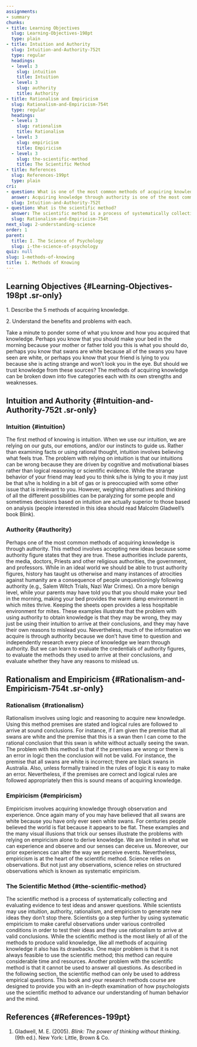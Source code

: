 ```yaml
---
assignments:
- summary
chunks:
- title: Learning Objectives
  slug: Learning-Objectives-198pt
  type: plain
- title: Intuition and Authority
  slug: Intuition-and-Authority-752t
  type: regular
  headings:
  - level: 3
    slug: intuition
    title: Intuition
  - level: 3
    slug: authority
    title: Authority
- title: Rationalism and Empiricism
  slug: Rationalism-and-Empiricism-754t
  type: regular
  headings:
  - level: 3
    slug: rationalism
    title: Rationalism
  - level: 3
    slug: empiricism
    title: Empiricism
  - level: 3
    slug: the-scientific-method
    title: The Scientific Method
- title: References
  slug: References-199pt
  type: plain
cri:
- question: What is one of the most common methods of acquiring knowledge according to the passage?
  answer: Acquiring knowledge through authority is one of the most common methods.
  slug: Intuition-and-Authority-752t
- question: What is the scientific method?
  answer: The scientific method is a process of systematically collecting and evaluating evidence to test ideas and answer questions.
  slug: Rationalism-and-Empiricism-754t
next_slug: 2-understanding-science
order: 1
parent:
  title: I. The Science of Psychology
  slug: i-the-science-of-psychology
quiz: null
slug: 1-methods-of-knowing
title: 1. Methods of Knowing
---
```


## Learning Objectives {#Learning-Objectives-198pt .sr-only} 

<i-callout variant="info" title="Learning Objectives">

1\. Describe the 5 methods of acquiring knowledge. 

2\. Understand the benefits and problems with each.

</i-callout>

Take a minute to ponder some of what you know and how you acquired that knowledge. Perhaps you know that you should make your bed in the morning because your mother or father told you this is what you should do, perhaps you know that swans are white because all of the swans you have seen are white, or perhaps you know that your friend is lying to you because she is acting strange and won’t look you in the eye. But should we trust knowledge from these sources? The methods of acquiring knowledge can be broken down into five categories each with its own strengths and weaknesses.

## Intuition and Authority {#Intuition-and-Authority-752t .sr-only} 

### Intuition {#intuition}

The first method of knowing is intuition. When we use our intuition, we are relying on our guts, our emotions, and/or our instincts to guide us. Rather than examining facts or using rational thought, intuition involves believing what feels true. The problem with relying on intuition is that our intuitions can be wrong because they are driven by cognitive and motivational biases rather than logical reasoning or scientific evidence. While the strange behavior of your friend may lead you to think s/he is lying to you it may just be that s/he is holding in a bit of gas or is preoccupied with some other issue that is irrelevant to you. However, weighing alternatives and thinking of all the different possibilities can be paralyzing for some people and sometimes decisions based on intuition are actually superior to those based on analysis (people interested in this idea should read Malcolm Gladwell’s book Blink). 

### Authority {#authority}

Perhaps one of the most common methods of acquiring knowledge is through authority. This method involves accepting new ideas because some authority figure states that they are true. These authorities include parents, the media, doctors, Priests and other religious authorities, the government, and professors. While in an ideal world we should be able to trust authority figures, history has taught us otherwise and many instances of atrocities against humanity are a consequence of people unquestioningly following authority (e.g., Salem Witch Trials, Nazi War Crimes). On a more benign level, while your parents may have told you that you should make your bed in the morning, making your bed provides the warm damp environment in which mites thrive. Keeping the sheets open provides a less hospitable environment for mites. These examples illustrate that the problem with using authority to obtain knowledge is that they may be wrong, they may just be using their intuition to arrive at their conclusions, and they may have their own reasons to mislead you. Nevertheless, much of the information we acquire is through authority because we don’t have time to question and independently research every piece of knowledge we learn through authority. But we can learn to evaluate the credentials of authority figures, to evaluate the methods they used to arrive at their conclusions, and evaluate whether they have any reasons to mislead us.

## Rationalism and Empiricism {#Rationalism-and-Empiricism-754t .sr-only} 

### Rationalism {#rationalism}

Rationalism involves using logic and reasoning to acquire new knowledge. Using this method premises are stated and logical rules are followed to arrive at sound conclusions. For instance, if I am given the premise that all swans are white and the premise that this is a swan then I can come to the rational conclusion that this swan is white without actually seeing the swan. The problem with this method is that if the premises are wrong or there is an error in logic then the conclusion will not be valid. For instance, the premise that all swans are white is incorrect; there are black swans in Australia. Also, unless formally trained in the rules of logic it is easy to make an error. Nevertheless, if the premises are correct and logical rules are followed appropriately then this is sound means of acquiring knowledge.

### Empiricism {#empiricism}

Empiricism involves acquiring knowledge through observation and experience. Once again many of you may have believed that all swans are white because you have only ever seen white swans. For centuries people believed the world is flat because it appears to be flat. These examples and the many visual illusions that trick our senses illustrate the problems with relying on empiricism alone to derive knowledge. We are limited in what we can experience and observe and our senses can deceive us. Moreover, our prior experiences can alter the way we perceive events. Nevertheless, empiricism is at the heart of the scientific method. Science relies on observations. But not just any observations, science relies on structured observations which is known as systematic empiricism.

### The Scientific Method {#the-scientific-method}

The scientific method is a process of systematically collecting and evaluating evidence to test ideas and answer questions. While scientists may use intuition, authority, rationalism, and empiricism to generate new ideas they don’t stop there. Scientists go a step further by using systematic empiricism to make careful observations under various controlled conditions in order to test their ideas and they use rationalism to arrive at valid conclusions. While the scientific method is the most likely of all of the methods to produce valid knowledge, like all methods of acquiring knowledge it also has its drawbacks. One major problem is that it is not always feasible to use the scientific method; this method can require considerable time and resources. Another problem with the scientific method is that it cannot be used to answer all questions. As described in the following section, the scientific method can only be used to address empirical questions. This book and your research methods course are designed to provide you with an in-depth examination of how psychologists use the scientific method to advance our understanding of human behavior and the mind.

## References {#References-199pt} 

1.  Gladwell, M. E. (2005). _Blink: The power of thinking without thinking_. (9th ed.). New York: Little, Brown & Co.

